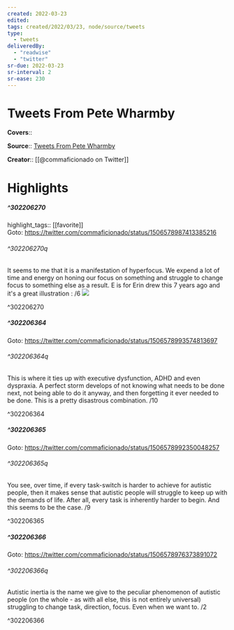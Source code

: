 ```yaml
---
created: 2022-03-23
edited:
tags: created/2022/03/23, node/source/tweets
type: 
  - tweets
deliveredBy: 
  - "readwise"
  - "twitter"
sr-due: 2022-03-23
sr-interval: 2
sr-ease: 230
---
```

# Tweets From Pete Wharmby

**Covers**:: 

**Source**:: [Tweets From Pete Wharmby](https://twitter.com/commaficionado)

**Creator**:: [[@commaficionado on Twitter]]

# Highlights
##### ^302206270

highlight_tags:: [[favorite]]   
Goto: https://twitter.com/commaficionado/status/1506578987413385216  

###### ^302206270q

It seems to me that it is a manifestation of hyperfocus. We expend a lot of time and energy on honing our focus on something and struggle to change focus to something else as a result. E is for Erin drew this 7 years ago and it's a great illustration : /6 
![](https://pbs.twimg.com/media/FOhxmtvXsAMtFLt.jpg) 

^302206270

##### ^302206364


Goto: https://twitter.com/commaficionado/status/1506578993574813697  

###### ^302206364q

This is where it ties up with executive dysfunction, ADHD and even dyspraxia. A perfect storm develops of not knowing what needs to be done next, not being able to do it anyway, and then forgetting it ever needed to be done. This is a pretty disastrous combination. /10 

^302206364

##### ^302206365


Goto: https://twitter.com/commaficionado/status/1506578992350048257  

###### ^302206365q

You see, over time, if every task-switch is harder to achieve for autistic people, then it makes sense that autistic people will struggle to keep up with the demands of life. After all, every task is inherently harder to begin. And this seems to be the case. /9 

^302206365

##### ^302206366


Goto: https://twitter.com/commaficionado/status/1506578976373891072  

###### ^302206366q

Autistic inertia is the name we give to the peculiar phenomenon of autistic people (on the whole - as with all else, this is not entirely universal) struggling to change task, direction, focus. Even when we want to. /2 

^302206366

